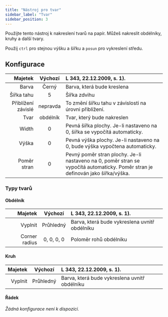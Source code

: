 ```yaml
---
title: "Nástroj pro tvar"
sidebar_label: "Tvar"
sidebar_position: 3
---
```



Použijte tento nástroj k nakreslení tvarů na papír. Můžeš nakreslit obdélníky, kruhy a další tvary.

Použij `ctrl` pro stejnou výšku a šířku a `posun` pro vykreslení středu.

## Konfigurace

|            Majetek | Výchozí  | L 343, 22.12.2009, s. 1).                                                                                                       |
| ------------------:|:--------:|:------------------------------------------------------------------------------------------------------------------------------- |
|              Barva |  Černý   | Barva, která bude kreslena                                                                                                      |
|         Šířka tahu |    5     | Šířka zdvihu                                                                                                                    |
| Přiblížení závislé | nepravda | To změní šířku tahu v závislosti na úrovni přiblížení.                                                                          |
|               Tvar | obdélník | Tvar, který bude nakreslen                                                                                                      |
|              Width |    0     | Pevná šířka plochy. Je-li nastaveno na 0, šířka se vypočítá automaticky.                                                        |
|              Výška |    0     | Pevná výška plochy. Je-li nastaveno na 0, bude výška vypočtena automaticky.                                                     |
|        Poměr stran |    0     | Pevný poměr stran plochy. Je-li nastaveno na 0, poměr stran se vypočítá automaticky. Poměr stran je definován jako šířka/výška. |

### Typy tvarů

#### Obdélník

|       Majetek |  Výchozí   | L 343, 22.12.2009, s. 1).                     |
| -------------:|:----------:|:--------------------------------------------- |
|       Vyplnit | Průhledný  | Barva, která bude vykreslena uvnitř obdélníku |
| Corner radius | 0, 0, 0, 0 | Poloměr rohů obdélníku                        |

#### Kruh

| Majetek |  Výchozí  | L 343, 22.12.2009, s. 1).                     |
| -------:|:---------:|:--------------------------------------------- |
| Vyplnit | Průhledný | Barva, která bude vykreslena uvnitř obdélníku |

#### Řádek

*Žádná konfigurace není k dispozici.*
